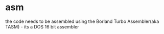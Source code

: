 asm
===
the code needs to be assembled using the Borland Turbo Assembler(aka TASM) - its a DOS 16 bit assembler
